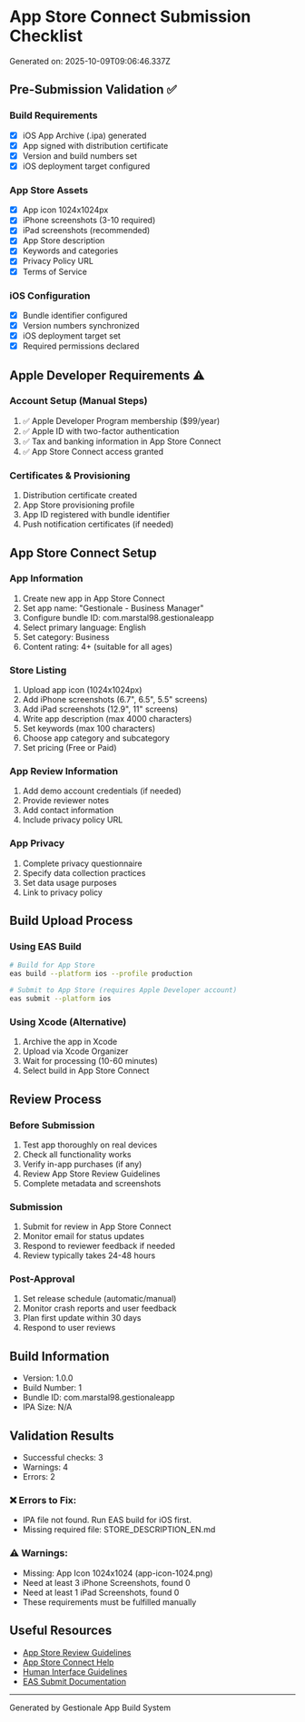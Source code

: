 # App Store Connect Submission Checklist

Generated on: 2025-10-09T09:06:46.337Z

## Pre-Submission Validation ✅

### Build Requirements
- [x] iOS App Archive (.ipa) generated
- [x] App signed with distribution certificate
- [x] Version and build numbers set
- [x] iOS deployment target configured

### App Store Assets  
- [x] App icon 1024x1024px
- [x] iPhone screenshots (3-10 required)
- [x] iPad screenshots (recommended)
- [x] App Store description
- [x] Keywords and categories
- [x] Privacy Policy URL
- [x] Terms of Service

### iOS Configuration
- [x] Bundle identifier configured
- [x] Version numbers synchronized  
- [x] iOS deployment target set
- [x] Required permissions declared

## Apple Developer Requirements ⚠️

### Account Setup (Manual Steps)
1. ✅ Apple Developer Program membership ($99/year)
2. ✅ Apple ID with two-factor authentication
3. ✅ Tax and banking information in App Store Connect
4. ✅ App Store Connect access granted

### Certificates & Provisioning
1. Distribution certificate created
2. App Store provisioning profile
3. App ID registered with bundle identifier
4. Push notification certificates (if needed)

## App Store Connect Setup

### App Information
1. Create new app in App Store Connect
2. Set app name: "Gestionale - Business Manager"
3. Configure bundle ID: com.marstal98.gestionaleapp
4. Select primary language: English
5. Set category: Business
6. Content rating: 4+ (suitable for all ages)

### Store Listing
1. Upload app icon (1024x1024px)
2. Add iPhone screenshots (6.7", 6.5", 5.5" screens)
3. Add iPad screenshots (12.9", 11" screens)
4. Write app description (max 4000 characters)
5. Set keywords (max 100 characters)
6. Choose app category and subcategory
7. Set pricing (Free or Paid)

### App Review Information
1. Add demo account credentials (if needed)
2. Provide reviewer notes
3. Add contact information
4. Include privacy policy URL

### App Privacy
1. Complete privacy questionnaire
2. Specify data collection practices
3. Set data usage purposes
4. Link to privacy policy

## Build Upload Process

### Using EAS Build
```bash
# Build for App Store
eas build --platform ios --profile production

# Submit to App Store (requires Apple Developer account)
eas submit --platform ios
```

### Using Xcode (Alternative)
1. Archive the app in Xcode
2. Upload via Xcode Organizer
3. Wait for processing (10-60 minutes)
4. Select build in App Store Connect

## Review Process

### Before Submission
1. Test app thoroughly on real devices
2. Check all functionality works
3. Verify in-app purchases (if any)
4. Review App Store Review Guidelines
5. Complete metadata and screenshots

### Submission
1. Submit for review in App Store Connect
2. Monitor email for status updates
3. Respond to reviewer feedback if needed
4. Review typically takes 24-48 hours

### Post-Approval
1. Set release schedule (automatic/manual)
2. Monitor crash reports and user feedback
3. Plan first update within 30 days
4. Respond to user reviews

## Build Information
- Version: 1.0.0
- Build Number: 1
- Bundle ID: com.marstal98.gestionaleapp
- IPA Size: N/A

## Validation Results
- Successful checks: 3
- Warnings: 4
- Errors: 2


### ❌ Errors to Fix:
- IPA file not found. Run EAS build for iOS first.
- Missing required file: STORE_DESCRIPTION_EN.md



### ⚠️ Warnings:
- Missing: App Icon 1024x1024 (app-icon-1024.png)
- Need at least 3 iPhone Screenshots, found 0
- Need at least 1 iPad Screenshots, found 0
- These requirements must be fulfilled manually


## Useful Resources
- [App Store Review Guidelines](https://developer.apple.com/app-store/review/guidelines/)
- [App Store Connect Help](https://developer.apple.com/help/app-store-connect/)
- [Human Interface Guidelines](https://developer.apple.com/design/human-interface-guidelines/)
- [EAS Submit Documentation](https://docs.expo.dev/submit/ios/)

---
Generated by Gestionale App Build System
